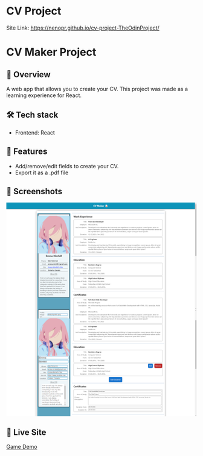 # CV Project

Site Link: https://nenopr.github.io/cv-project-TheOdinProject/

# CV Maker Project

## 📌 Overview

A web app that allows you to create your CV. This project was made as a learning experience for React.

## 🛠️ Tech stack

- Frontend: React

## 🚀 Features
- Add/remove/edit fields to create your CV.
- Export it as a .pdf file

## 📸 Screenshots

<div style="display: flex; flex-direction: column; align-content: center; align-items: center">
	<img src="./images/cv-project-1.png">
	<img src="./images/cv-project-2.png">
</div>

## 🔗 Live Site

[Game Demo](https://nenopr.github.io/cv-project-TheOdinProject/)

